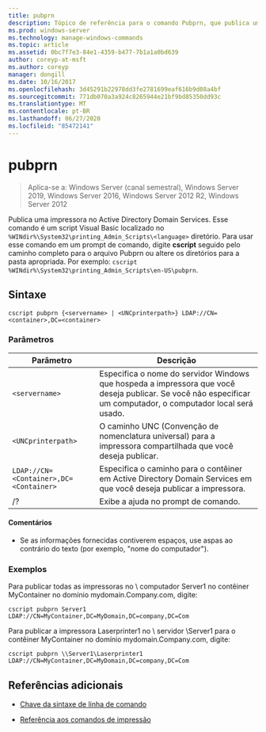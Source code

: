 ```yaml
---
title: pubprn
description: Tópico de referência para o comando Pubprn, que publica uma impressora no Active Directory Domain Services.
ms.prod: windows-server
ms.technology: manage-windows-commands
ms.topic: article
ms.assetid: 0bc7f7e3-84e1-4359-b477-7b1a1a0bd639
author: coreyp-at-msft
ms.author: coreyp
manager: dongill
ms.date: 10/16/2017
ms.openlocfilehash: 3d45291b22978dd3fe2781699eaf616b9d08a4bf
ms.sourcegitcommit: 771db070a3a924c8265944e21bf9bd85350dd93c
ms.translationtype: MT
ms.contentlocale: pt-BR
ms.lasthandoff: 06/27/2020
ms.locfileid: "85472141"
---
```

# <a name="pubprn"></a>pubprn

> Aplica-se a: Windows Server (canal semestral), Windows Server 2019, Windows Server 2016, Windows Server 2012 R2, Windows Server 2012

Publica uma impressora no Active Directory Domain Services. Esse comando é um script Visual Basic localizado no `%WINdir%\System32\printing_Admin_Scripts\<language>` diretório. Para usar esse comando em um prompt de comando, digite **cscript** seguido pelo caminho completo para o arquivo Pubprn ou altere os diretórios para a pasta apropriada. Por exemplo: `cscript %WINdir%\System32\printing_Admin_Scripts\en-US\pubprn`.

## <a name="syntax"></a>Sintaxe

```
cscript pubprn {<servername> | <UNCprinterpath>} LDAP://CN=<container>,DC=<container>
```

### <a name="parameters"></a>Parâmetros

| Parâmetro | Descrição |
|--|--|
| `<servername>` | Especifica o nome do servidor Windows que hospeda a impressora que você deseja publicar. Se você não especificar um computador, o computador local será usado. |
| `<UNCprinterpath>` | O caminho UNC (Convenção de nomenclatura universal) para a impressora compartilhada que você deseja publicar. |
| `LDAP://CN=<Container>,DC=<Container>` | Especifica o caminho para o contêiner em Active Directory Domain Services em que você deseja publicar a impressora. |
| /? | Exibe a ajuda no prompt de comando. |

#### <a name="remarks"></a>Comentários

- Se as informações fornecidas contiverem espaços, use aspas ao contrário do texto (por exemplo, "nome do computador").

### <a name="examples"></a>Exemplos

Para publicar todas as impressoras no \\ computador Server1 no contêiner MyContainer no domínio mydomain.Company.com, digite:

```
cscript pubprn Server1 LDAP://CN=MyContainer,DC=MyDomain,DC=company,DC=Com
```

Para publicar a impressora Laserprinter1 no \\ servidor \Server1 para o contêiner MyContainer no domínio mydomain.Company.com, digite:

```
cscript pubprn \\Server1\Laserprinter1 LDAP://CN=MyContainer,DC=MyDomain,DC=company,DC=Com
```

## <a name="additional-references"></a>Referências adicionais

- [Chave da sintaxe de linha de comando](command-line-syntax-key.md)

- [Referência aos comandos de impressão](print-command-reference.md)
